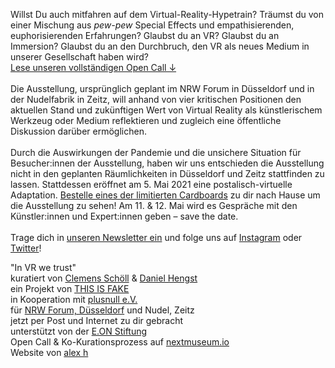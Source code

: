 Willst Du auch mitfahren auf dem Virtual-Reality-Hypetrain? Träumst du von einer Mischung aus *pew-pew* Special Effects und empathisierenden, euphorisierenden Erfahrungen? Glaubst du an VR? Glaubst du an Immersion? Glaubst du an den Durchbruch, den VR als neues Medium in unserer Gesellschaft haben wird?
<br>
[Lese unseren vollständigen Open Call ↓](/#OpenCall)
<br><br>
Die Ausstellung, ursprünglich geplant im NRW Forum in Düsseldorf und in der Nudelfabrik in Zeitz, will anhand von vier kritischen Positionen den aktuellen Stand und zukünftigen Wert von Virtual Reality als künstlerischem Werkzeug oder Medium reflektieren und zugleich eine öffentliche Diskussion darüber ermöglichen.
<br><br>
Durch die Auswirkungen der Pandemie und die unsichere Situation für Besucher:innen der Ausstellung, haben wir uns entschieden die Ausstellung nicht in den geplanten Räumlichkeiten in Düsseldorf und Zeitz stattfinden zu lassen. Stattdessen eröffnet am 5. Mai 2021 eine postalisch-virtuelle Adaptation.
[Bestelle eines der limitierten Cardboards](/#order-fold) zu dir nach Hause um die Ausstellung zu sehen!
Am 11. & 12. Mai wird es Gespräche mit den Künstler:innen und Expert:innen geben – save the date.
<br/>
<br/>
Trage dich in [unseren Newsletter ein](/#subscribe-fold) und folge uns auf [Instagram](https://www.instagram.com/trust_invr/) oder [Twitter](https://twitter.com/invrwetrust)!

"In VR we trust"  
kuratiert von [Clemens Schöll](http://neopostmodern.com/) & [Daniel Hengst](http://danielhengst.de/)  
ein Projekt von [THIS IS FAKE](http://thisisfake.team/)  
in Kooperation mit [plusnull e.V.](http://www.plusnull.org/)  
für [NRW Forum, Düsseldorf](https://www.nrw-forum.de/) und Nudel, Zeitz  
jetzt per Post und Internet zu dir gebracht  
unterstützt von der [E.ON Stiftung](http://www.eon-stiftung.com/)  
Open Call & Ko-Kurationsprozess auf [nextmuseum.io](https://www.nextmuseum.io/)  
Website von [alex h](https://alexh.name)
